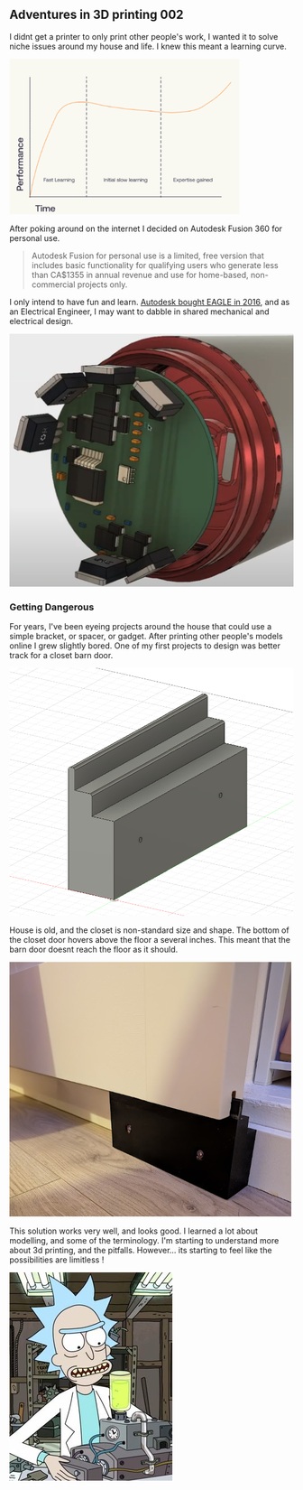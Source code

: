 ## Adventures in 3D printing 002

I didnt get a printer to only print other people's work, I wanted it to solve niche issues around my house and life. I knew this meant a learning curve. 

![Learning Curve](pics/learning_curve.png)

After poking around on the internet I decided on Autodesk Fusion 360 for personal use. 

> Autodesk Fusion for personal use is a limited, free version that includes basic functionality for qualifying users who generate less than CA$1355 in annual revenue and use for home-based, non-commercial projects only.

I only intend to have fun and learn. [Autodesk bought EAGLE in 2016](https://www.autodesk.com/products/fusion-360/blog/autodesk-acquires-eagle-qa-look-future/), and as an Electrical Engineer, I may want to dabble in shared mechanical and electrical design.

![Fusion and Eagle](pics/fusion_eagle.png)

### Getting Dangerous

For years, I've been eyeing projects around the house that could use a simple bracket, or spacer, or gadget. After printing other people's models online I grew slightly bored. One of my first projects to design was better track for a closet barn door.

![barn_door_model](pics/barn_door_track_model.png)

House is old, and the closet is non-standard size and shape. The bottom of the closet door hovers above the floor a several inches. This meant that the barn door doesnt reach the floor as it should.

![barn_door_track](pics/barn_door_track.jpg)

This solution works very well, and looks good. I learned a lot about modelling, and some of the terminology. I'm starting to understand more about 3d printing, and the pitfalls. However... its starting to feel like the possibilities are limitless !

![rick_sanchez_invention](pics/rick_sanchez_invention.jpg)

